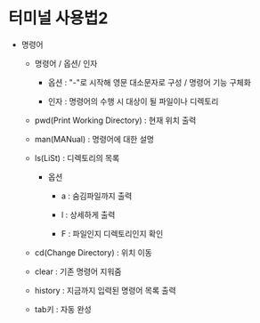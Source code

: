 <h1>터미널 사용법2</h1>

* 명령어

  * 명령어 / 옵션/ 인자

    * 옵션 : "-"로 시작해 영문 대소문자로 구성 / 명령어 기능 구체화

    * 인자 : 명령어의 수행 시 대상이 될 파일이나 디렉토리

      

  * pwd(Print Working Directory) : 현재 위치 출력

  * man(MANual) : 명령어에 대한 설명

  * ls(LiSt) : 디렉토리의 목록

    * 옵션

      * a : 숨김파일까지 출력

      * l : 상세하게 출력

      * F : 파일인지 디렉토리인지 확인

        

  * cd(Change Directory) : 위치 이동

  * clear : 기존 명령어 지워줌

  * history : 지금까지 입력된 명령어 목록 출력

  * tab키 : 자동 완성